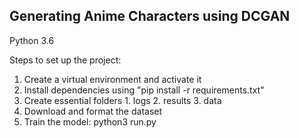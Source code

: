## Generating Anime Characters using DCGAN

Python 3.6

Steps to set up the project:
1. Create a virtual environment and activate it
2. Install dependencies using "pip install -r requirements.txt"
3. Create essential folders 1. logs 2. results 3. data
4. Download and format the dataset
5. Train the model: python3 run.py
